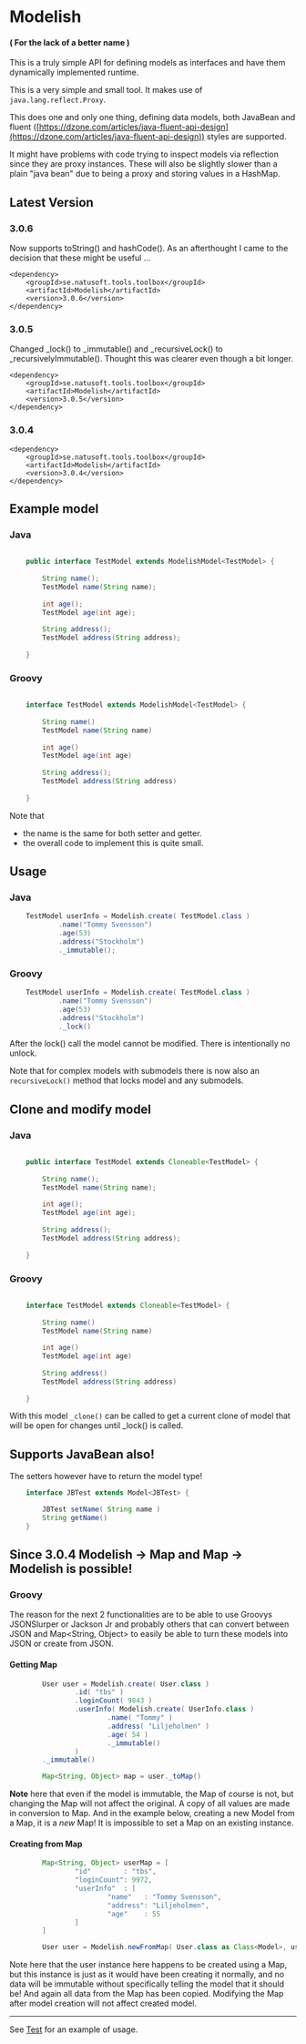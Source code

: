 # Modelish 
#### ( For the lack of a better name )

This is a truly simple API for defining models as interfaces and have them dynamically implemented runtime.

This is a very simple and small tool. It makes use of `java.lang.reflect.Proxy`.

This does one and only one thing, defining data models, both JavaBean and fluent 
([https://dzone.com/articles/java-fluent-api-design](https://dzone.com/articles/java-fluent-api-design)) 
styles are supported. 

It might have problems with code trying to inspect models via reflection since they are proxy instances. 
These will also be slightly slower than a plain "java bean" due to being a proxy and storing values in 
a HashMap. 

## Latest Version

### 3.0.6

Now supports toString() and hashCode(). As an afterthought I came to the decision that these might
be useful ...

    <dependency>
        <groupId>se.natusoft.tools.toolbox</groupId>
        <artifactId>Modelish</artifactId>
        <version>3.0.6</version>
    </dependency>


### 3.0.5

Changed _lock() to _immutable() and _recursiveLock() to _recursivelyImmutable(). Thought this
was clearer even though a bit longer.

    <dependency>
        <groupId>se.natusoft.tools.toolbox</groupId>
        <artifactId>Modelish</artifactId>
        <version>3.0.5</version>
    </dependency>

### 3.0.4

    <dependency>
        <groupId>se.natusoft.tools.toolbox</groupId>
        <artifactId>Modelish</artifactId>
        <version>3.0.4</version>
    </dependency>


## Example model

### Java

```java

    public interface TestModel extends ModelishModel<TestModel> {
    
        String name();
        TestModel name(String name);
    
        int age();
        TestModel age(int age);
    
        String address();
        TestModel address(String address);
    
    }
```

### Groovy

```groovy

    interface TestModel extends ModelishModel<TestModel> {
    
        String name()
        TestModel name(String name)
    
        int age()
        TestModel age(int age)
    
        String address();
        TestModel address(String address)
    
    }
```

Note that 
- the name is the same for both setter and getter.
- the overall code to implement this is quite small.

## Usage

### Java

<!--
  If the below code example is red underlined, then you are using IDEA, and it has
  gotten rather confused.
-->
```java
    TestModel userInfo = Modelish.create( TestModel.class )
            .name("Tommy Svensson")
            .age(53)
            .address("Stockholm")
            ._immutable();

```

### Groovy 

```groovy
    TestModel userInfo = Modelish.create( TestModel.class )
            .name("Tommy Svensson")
            .age(53)
            .address("Stockholm")
            ._lock()

```

After the lock() call the model cannot be modified. There is intentionally no unlock. 

Note that for complex models with submodels there is now also an `recursiveLock()` method that locks model and any submodels.

## Clone and modify model

### Java

```java

    public interface TestModel extends Cloneable<TestModel> {
    
        String name();
        TestModel name(String name);
    
        int age();
        TestModel age(int age);
    
        String address();
        TestModel address(String address);
    
    }
```

### Groovy

```groovy

    interface TestModel extends Cloneable<TestModel> {
    
        String name()
        TestModel name(String name)
    
        int age()
        TestModel age(int age)
    
        String address()
        TestModel address(String address)
    
    }
```

With this model `_clone()` can be called to get a current clone of model that will be open for changes until _lock() is called.

## Supports JavaBean also!

The setters however have to return the model type! 

```groovy
    interface JBTest extends Model<JBTest> {

        JBTest setName( String name )
        String getName()
    }
```

## Since 3.0.4 Modelish -> Map and Map -> Modelish is possible!

### Groovy

The reason for the next 2 functionalities are to be able to use Groovys JSONSlurper or
Jackson Jr and probably others that can convert between JSON and Map<String, Object> to
easily be able to turn these models into JSON or create from JSON.

#### Getting Map

```groovy
        User user = Modelish.create( User.class )
                .id( "tbs" )
                .loginCount( 9843 )
                .userInfo( Modelish.create( UserInfo.class )
                        .name( "Tommy" )
                        .address( "Liljeholmen" )
                        .age( 54 )
                        ._immutable()
                )
        ._immutable()

        Map<String, Object> map = user._toMap()

```
**Note** here that even if the model is immutable, the Map of course is not, but changing the Map will not
affect the original. A copy of all values are made in conversion to Map. And in the example below, creating 
a new Model from a Map, it is a _new_ Map! It is impossible to set a Map on an existing instance.

#### Creating from Map

```groovy
        Map<String, Object> userMap = [
                "id"        : "tbs",
                "loginCount": 9972,
                "userInfo"  : [
                        "name"   : "Tommy Svensson",
                        "address": "Liljeholmen",
                        "age"    : 55
                ]
        ]

        User user = Modelish.newFromMap( User.class as Class<Model>, userMap ) as User

```

Note here that the user instance here happens to be created using a Map, but this instance is just as it would
have been creating it normally, and no data will be immutable without specifically telling the model that it
should be! And again all data from the Map has been copied. Modifying the Map after model creation will not
affect created model.

----

See [Test](https://github.com/tombensve/NS-Toolbox/blob/main/Modelish/src/test/groovy/se/natusoft/tools/modelish/ModelishTest.groovy) for an example of usage.
